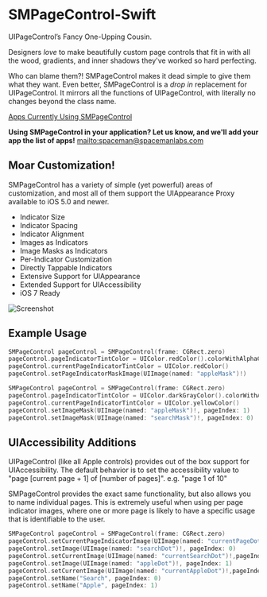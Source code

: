 # SMPageControl-Swift

UIPageControl’s Fancy One-Upping Cousin.

Designers _love_ to make beautifully custom page controls that fit in with all the wood, gradients, and inner shadows they've worked so hard perfecting. 

Who can blame them?! SMPageControl makes it dead simple to give them what they want. Even better, SMPageControl is a _drop in_ replacement for UIPageControl. It mirrors all the functions of UIPageControl, with literally no changes beyond the class name.


[Apps Currently Using SMPageControl](https://github.com/Spaceman-Labs/SMPageControl/wiki/Apps)

**Using SMPageControl in your application? Let us know, and we'll add your app the list of apps!** <mailto:spaceman@spacemanlabs.com>

## Moar Customization!

SMPageControl has a variety of simple (yet powerful) areas of customization, and most all of them support the UIAppearance Proxy available to iOS 5.0 and newer.

* Indicator Size
* Indicator Spacing
* Indicator Alignment
* Images as Indicators
* Image Masks as Indicators
* Per-Indicator Customization
* Directly Tappable Indicators
* Extensive Support for UIAppearance
* Extended Support for UIAccessibility
* iOS 7 Ready

![Screenshot](https://github.com/khalloufi/SMPageControl-Swift/blob/master/images/SMPageControl.png)

## Example Usage

``` Swift
SMPageControl pageControl = SMPageControl(frame: CGRect.zero)
pageControl.pageIndicatorTintColor = UIColor.redColor().colorWithAlphaComponent(0.2)
pageControl.currentPageIndicatorTintColor = UIColor.redColor()
pageControl.setPageIndicatorMaskImage(UIImage(named: "appleMask")!)
```

``` Swift
SMPageControl pageControl = SMPageControl(frame: CGRect.zero)
pageControl.pageIndicatorTintColor = UIColor.darkGrayColor().colorWithAlphaComponent(0.7)
pageControl.currentPageIndicatorTintColor = UIColor.yellowColor()
pageControl.setImageMask(UIImage(named: "appleMask")!, pageIndex: 1)
pageControl.setImageMask(UIImage(named: "searchMask")!, pageIndex: 0)
```

## UIAccessibility Additions

UIPageControl (like all Apple controls) provides out of the box support for UIAccessibility. The default behavior is to set the accessibility value to "page [current page + 1] of [number of pages]". e.g. "page 1 of 10"

SMPageControl provides the exact same functionality, but also allows you to name individual pages. This is extremely useful when using per page indicator images, where one or more page is likely to have a specific usage that is identifiable to the user.

``` Swift
SMPageControl pageControl = SMPageControl(frame: CGRect.zero)
pageControl.setCurrentPageIndicatorImage(UIImage(named: "currentPageDot")!)
pageControl.setImage(UIImage(named: "searchDot")!, pageIndex: 0)
pageControl.setCurrentImage(UIImage(named: "currentSearchDot")!,pageIndex: 0)
pageControl.setImage(UIImage(named: "appleDot")!, pageIndex: 1)
pageControl.setCurrentImage(UIImage(named: "currentAppleDot")!,pageIndex: 1)
pageControl.setName("Search", pageIndex: 0)
pageControl.setName("Apple", pageIndex: 1)


```